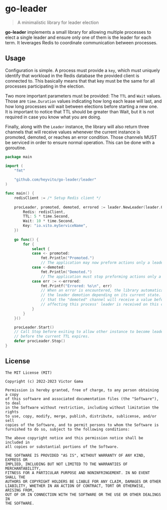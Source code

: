 # go-leader

> A minimalistic library for leader election

**go-leader** implements a small library for allowing multiple processes to 
elect a single leader and ensure only one of them is the leader for each term.
It leverages Redis to coordinate communication between processes.

## Usage

Configuration is simple. A process must provide a `key`, which must uniquely
identify that workload in the Redis database the provided client is connected
to. This basically means that that key must be the same for all processes 
participating in the election. 

Two more important parameters must be provided: The `TTL` and `Wait` values.
Those are `time.Duration` values indicating how long each lease will last, and
how long processes will wait between elections before starting a new one. It is
important to notice that TTL should be greater than Wait, but it is not required
in case you know what you are doing.

Finally, along with the `Leader` instance, the library will also return three
channels that will receive values whenever the current instance is promoted,
demoted, or reaches an error condition. Those channels MUST be serviced in order
to ensure normal operation. This can be done with a goroutine.

```go
package main

import (
	"fmt"
	
	"github.com/heyvito/go-leader/leader"
)

func main() {
	redisClient := /* Setup Redis client */
	
	procLeader, promoted, demoted, errored := leader.NewLeader(leader.Opts{
	    Redis: redisClient,
		TTL: 5 * time.Second,
		Wait: 10 * time.Second,
		Key: "io.vito.myServiceName",
    })
	
	go func() {
		for {
			select {
			case <- promoted:
				fmt.Println("Promoted.")
				// The application may now preform actions only a leader do
            case <-demoted:
				fmt.Println("Demoted.")
				// The application must stop preforming actions only a leader do
            case err := <-errored:
				fmt.Printf("Errored: %s\n", err)
				// When an error is encountered, the library automatically assumes
				// the leader demotion depending on its current state. This means
				// that the "demoted" channel will receive a value before an error
				// affecting this process' leader is received on this case.
			}
		}
	}()

	procLeader.Start()
	// Call Stop before exiting to allow other instance to become leader 
	// before the current TTL expires.
	defer procLeader.Stop()
}
```


## License

```
The MIT License (MIT)

Copyright (c) 2022-2023 Victor Gama

Permission is hereby granted, free of charge, to any person obtaining a copy
of this software and associated documentation files (the "Software"), to deal
in the Software without restriction, including without limitation the rights
to use, copy, modify, merge, publish, distribute, sublicense, and/or sell
copies of the Software, and to permit persons to whom the Software is
furnished to do so, subject to the following conditions:

The above copyright notice and this permission notice shall be included in
all copies or substantial portions of the Software.

THE SOFTWARE IS PROVIDED "AS IS", WITHOUT WARRANTY OF ANY KIND, EXPRESS OR
IMPLIED, INCLUDING BUT NOT LIMITED TO THE WARRANTIES OF MERCHANTABILITY,
FITNESS FOR A PARTICULAR PURPOSE AND NONINFRINGEMENT. IN NO EVENT SHALL THE
AUTHORS OR COPYRIGHT HOLDERS BE LIABLE FOR ANY CLAIM, DAMAGES OR OTHER
LIABILITY, WHETHER IN AN ACTION OF CONTRACT, TORT OR OTHERWISE, ARISING FROM,
OUT OF OR IN CONNECTION WITH THE SOFTWARE OR THE USE OR OTHER DEALINGS IN
THE SOFTWARE.
```
